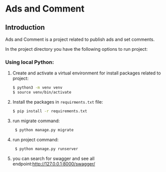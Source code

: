 # Ads and Comment

## Introduction

Ads and Comment is a project related to publish ads and set comments.

In the project directory you have the following options to run project:

### Using local Python:

1. Create and activate a virtual environment for install packages related to project:
    ```sh
    $ python3 -m venv venv
    $ source venv/bin/activate
    ```

2. Install the packages in `requirments.txt` file:
    ```sh
    $ pip install -r requirements.txt
    ```
3. run migrate command:
   ```sh
    $ python manage.py migrate
    ```

4. run project command:
   ```sh
    $ python manage.py runserver
    ```
5. you can search for swagger and see all endpoint:http://127.0.0.1:8000/swagger/


